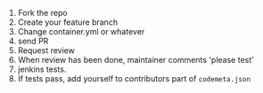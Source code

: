   1. Fork the repo
  1. Create your feature branch
  1. Change container.yml or whatever
  1. send PR
  1. Request review
  1. When review has been done, maintainer comments  'please test'
  1. jenkins tests.
  1. If tests pass, add yourself to contributors part of `codemeta.json`
